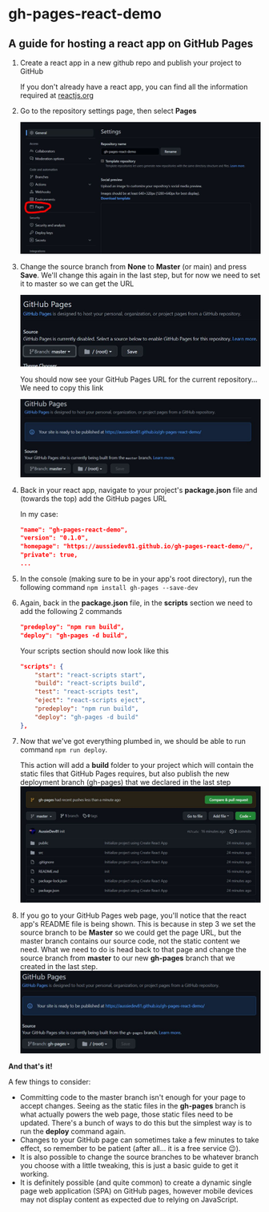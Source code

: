 # gh-pages-react-demo
## A guide for hosting a react app on GitHub Pages

1.  Create a react app in a new github repo and publish your project to GitHub

    If you don't already have a react app, you can find all the information required at [reactjs.org](https://reactjs.org/docs/create-a-new-react-app.html "Create react app")
2.  Go to the repository settings page, then select **Pages** 

    ![Go to pages menu](img/pages.JPG)

3.  Change the source branch from **None** to **Master** (or main) and press **Save**.
We'll change this again in the last step, but for now we need to set it to master so we can get the URL

    ![changing source to master](img/change-branch-to-master.JPG)

    You should now see your GitHub Pages URL for the current repository... We need to copy this link

    ![GitHub Pages URL example](img/after-save.JPG)

4.  Back in your react app, navigate to your project's **package.json** file and (towards the top) add the GitHub pages URL

    In my case: 
    ```json
    "name": "gh-pages-react-demo",
    "version": "0.1.0",
    "homepage": "https://aussiedev81.github.io/gh-pages-react-demo/",
    "private": true,
    ...
    ```
5.  In the console (making sure to be in your app's root directory), run the following command
    ```npm install gh-pages --save-dev```

6.  Again, back in the **package.json** file, in the **scripts** section we need to add the following 2 commands
    ```json
    "predeploy": "npm run build",
    "deploy": "gh-pages -d build",
    ```

    Your scripts section should now look like this
    ```json
    "scripts": {
        "start": "react-scripts start",
        "build": "react-scripts build",
        "test": "react-scripts test",
        "eject": "react-scripts eject",
        "predeploy": "npm run build",
        "deploy": "gh-pages -d build"
    },
    ````

7.  Now that we've got everything plumbed in, we should be able to run command ```npm run deploy```. 

    This action will add a **build** folder to your project which will contain the static files that GitHub Pages requires, but also publish the new deployment branch (gh-pages) that we declared in the last step
    ![new gh-pages branch](img/new-branch.JPG)

8.  If you go to your GitHub Pages web page, you'll notice that the react app's README file is being shown. This is because in step 3 we set the source branch to be **Master** so we could get the page URL, but the master branch contains our source code, not the static content we need.
What we need to do is head back to that page and change the source branch from **master** to our new **gh-pages** branch that we created in the last step.
![Changed the source branch from master to gh-pages](img/source-branch-changed.JPG)

**And that's it!**


A few things to consider:
-   Committing code to the master branch isn't enough for your page to accept changes. Seeing as the static files in the **gh-pages** branch is what actually powers the web page, those static files need to be updated. There's a bunch of ways to do this but the simplest way is to run the **deploy** command again.
-   Changes to your GitHub page can sometimes take a few minutes to take effect, so remember to be patient (after all... it is a free service 😉).
-   It is also possible to change the source branches to be whatever branch you choose with a little tweaking, this is just a basic guide to get it working.
-   It is definitely possible (and quite common) to create a dynamic single page web application (SPA) on GitHub pages, however mobile devices may not display content as expected due to relying on JavaScript.
